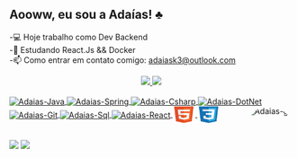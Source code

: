 ## Aooww, eu sou a Adaías! ♣
-💻 Hoje trabalho como Dev Backend<br>
-🌱 Estudando React.Js && Docker<br>
-📫 Como entrar em contato comigo: adaiask3@outlook.com

<div align="center">
  <a href="https://github.com/shaftmind">
  <img height="180em" src="https://github-readme-stats.vercel.app/api?username=shaftmind&show_icons=true&theme=dark&hide=stars,commits,prs,issues,contribs"/>
  <img height="180em" src="https://github-readme-stats.vercel.app/api/top-langs/?username=shaftmind&layout=compact&langs_count=7&theme=dark"/>
 </div>
  
  
<div style="display: inline_block"><br>
  <img align="center" alt="Adaias-Java" height="30" width="40" src="https://cdn.jsdelivr.net/gh/devicons/devicon/icons/java/java-original.svg" >
  <img align="center" alt="Adaias-Spring" height="30" width="40" src="https://cdn.jsdelivr.net/gh/devicons/devicon/icons/spring/spring-original.svg" />
  <img align="center" alt="Adaias-Csharp" height="30" width="40" src="https://cdn.jsdelivr.net/gh/devicons/devicon/icons/csharp/csharp-original.svg" />
  <img align="center" alt="Adaias-DotNet" height="30" width="40" src="https://cdn.jsdelivr.net/gh/devicons/devicon/icons/dotnetcore/dotnetcore-original.svg" />
  <img align="center" alt="Adaias-Git" height="30" width="40" src="https://cdn.jsdelivr.net/gh/devicons/devicon/icons/git/git-original.svg" />
  <img align="center" alt="Adaias-Sql" height="30" width="40" src= "https://cdn.jsdelivr.net/gh/devicons/devicon/icons/mysql/mysql-original.svg" >
  <img align="center" alt="Adaias-React" height="30" width="40" src="https://cdn.jsdelivr.net/gh/devicons/devicon/icons/react/react-original.svg" />
  <img align="center" alt="Adaias-HTML" height="30" width="40" src="https://raw.githubusercontent.com/devicons/devicon/master/icons/html5/html5-original.svg">
  <img align="center" alt="Adaias-CSS" height="30" width="40" src="https://raw.githubusercontent.com/devicons/devicon/master/icons/css3/css3-original.svg">
  <img align="right" alt="Adaias-gif" height="150" style="border-radius:50px;"
  src="https://c.tenor.com/Wc3vOYPoJ7gAAAAC/guardians-of.gif">
</div>
  
  ##
 
<div> 
  <a href="https://www.instagram.com/nego.kong/" target="_blank"><img src="https://img.shields.io/badge/-Instagram-%23E4405F?style=for-the-badge&logo=instagram&logoColor=white" target="_blank"></a> 
  <a href="https://www.linkedin.com/in/adaías-santos-almeida-3470951b7/" target="_blank"><img src="https://img.shields.io/badge/-LinkedIn-%230077B5?style=for-the-badge&logo=linkedin&logoColor=white" target="_blank"></a> 
</div>
